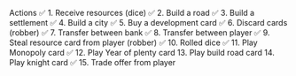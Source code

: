Actions
✅ 1. Receive resources (dice)
✅ 2. Build a road
✅ 3. Build a settlement
✅ 4. Build a city
✅ 5. Buy a development card
✅ 6. Discard cards (robber)
✅ 7. Transfer between bank
✅ 8. Transfer between player
✅ 9. Steal resource card from player (robber)
✅ 10. Rolled dice
✅ 11. Play Monopoly card
✅ 12. Play Year of plenty card
13. Play build road card
14. Play knight card
✅ 15. Trade offer from player


